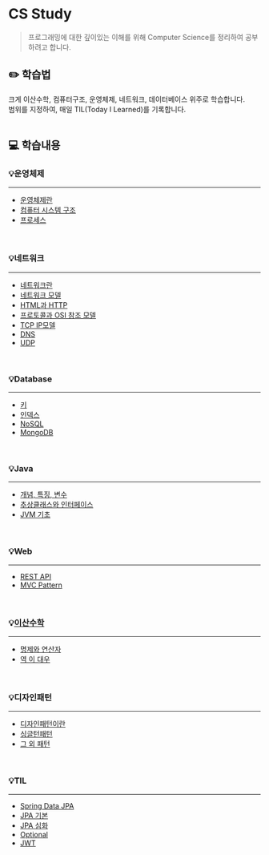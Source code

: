 # CS Study
> 프로그래밍에 대한 깊이있는 이해를 위해 Computer Science를 정리하여 공부하려고 합니다.

## ✏️ 학습법
크게 이산수학, 컴퓨터구조, 운영체제, 네트워크, 데이터베이스 위주로 학습합니다. <br/>
범위를 지정하여, 매일 TIL(Today I Learned)를 기록합니다.
<br/>
<br/>

## 💻 학습내용

### 💡운영체제
---
- [운영체제란](운영체제/운영체제.md)
- [컴퓨터 시스템 구조](운영체제/컴퓨터시스템구조.md)
- [프로세스](운영체제/프로세스.md)

<br/>

### 💡네트워크
---
- [네트워크란](네트워크/네트워크란.md)
- [네트워크 모델](네트워크/네트워크모델.md)
- [HTML과 HTTP](네트워크/HTML과_HTTP.md)
- [프로토콜과 OSI 참조 모델](네트워크/프로토콜과OSI참조모델.md)
- [TCP IP모델](네트워크/TCP_IP모델.md)
- [DNS](네트워크/DNS.md)
- [UDP](네트워크/UDP.md)

<br/>

### 💡Database
---
- [키](Database/키.md)
- [인덱스](Database/인덱스.md)
- [NoSQL](Database/NoSQL.md)
- [MongoDB](Database/MongoDB.md)

<br/>

### 💡Java
---
- [개념, 특징, 변수](Java/개념_특징_변수.md)
- [추상클래스와 인터페이스](Java/추상클래스_인터페이스.md)
- [JVM 기초](Java/JVM_기초.md)

<br/>

### 💡Web
---
- [REST API](Web/REST_API.md)
- [MVC Pattern](Web/MVC_pattern.md)

<br/>

### 💡[이산수학](이산수학/README.md)
---
- [명제와 연산자](이산수학/01_명제와연산자.md)
- [역 이 대우](이산수학/02_역_이_대우.md)

<br/>

### 💡디자인패턴
---
- [디자인패턴이란](디자인패턴/디자인패턴이란.md)
- [싱글턴패턴](디자인패턴/싱글턴패턴.md)
- [그 외 패턴](디자인패턴/패턴들.md)
<br/>

### 💡TIL
---
- [Spring Data JPA](TIL/Spring_Data_JPA.md)
- [JPA 기본](TIL/JPA_기본.md)
- [JPA 심화](TIL/JPA_심화.md)
- [Optional](TIL/Optional.md)
- [JWT](TIL/JWT.md)
